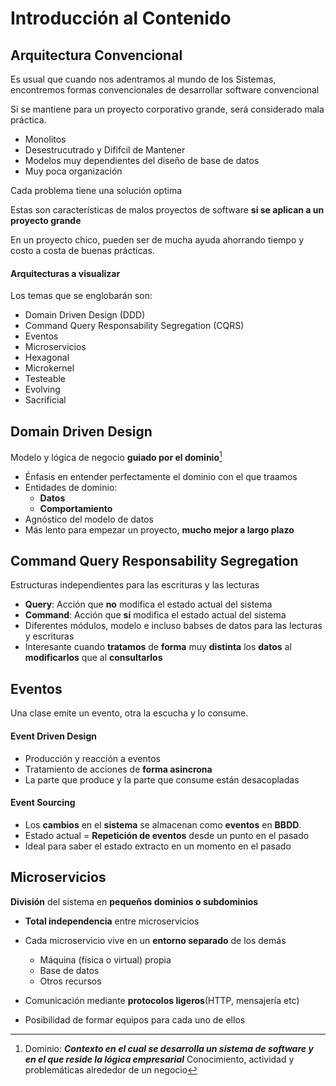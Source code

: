 # Introducción al Contenido

## Arquitectura Convencional

Es usual que cuando nos adentramos al mundo de los Sistemas, encontremos formas convencionales de desarrollar software convencional

Si se mantiene para un proyecto corporativo grande, será considerado mala práctica.

+ Monolitos
+ Desestrucutrado y Dififcil de Mantener
+ Modelos muy dependientes del diseño de base de datos
+ Muy poca organización

Cada problema tiene una solución optima

Estas son características de malos proyectos de software **si se aplican a un proyecto grande**

En un proyecto chico, pueden ser de mucha ayuda ahorrando tiempo y costo a costa de buenas prácticas.

#### Arquitecturas a visualizar

Los temas que se englobarán son:

+ Domain Driven Design (DDD)
+ Command Query Responsability Segregation (CQRS)
+ Eventos
+ Microservicios
+ Hexagonal
+ Microkernel
+ Testeable
+ Evolving
+ Sacrificial


## Domain Driven Design

Modelo y lógica de negocio **guiado por el dominio**[^1]

+ Énfasis en entender perfectamente el dominio con el que traamos
+ Entidades de dominio:
    + **Datos**
    + **Comportamiento**
+ Agnóstico del modelo de datos
+ Más lento para empezar un proyecto, **mucho mejor a largo plazo**


## Command Query Responsability Segregation

Estructuras independientes para las escrituras y las lecturas

+ **Query**: Acción que **no** modifica el estado actual del sistema
+ **Command**: Acción que **sí** modifica el estado actual del sistema
+ Diferentes módulos, modelo e incluso babses de datos para las lecturas y escrituras
+ Interesante cuando **tratamos** de **forma** muy **distinta** los **datos** al **modificarlos** que al **consultarlos**

## Eventos

Una clase emite un evento, otra la escucha y lo consume. 

#### Event Driven Design

+ Producción y reacción a eventos
+ Tratamiento de acciones de **forma asincrona**
+ La parte que produce y la parte que consume están desacopladas


#### Event Sourcing
+ Los **cambios** en el **sistema** se almacenan como **eventos** en **BBDD**.
+ Estado actual = **Repetición de eventos** desde un punto en el pasado
+ Ideal para saber el estado extracto en un momento en el pasado


## Microservicios

**División** del sistema en **pequeños dominios o subdominios**

+ **Total independencia** entre microservicios
+ Cada microservicio vive en un **entorno separado** de los demás
    + Máquina (física o virtual) propia
    + Base de datos
    + Otros recursos

+ Comunicación mediante **protocolos ligeros**(HTTP, mensajería etc)
+ Posibilidad de formar equipos para cada uno de ellos



[^1]: Dominio: _**Contexto en el cual se desarrolla un sistema de software y en el que reside la lógica empresarial**_
    Conocimiento, actividad y problemáticas alrededor de un negocio